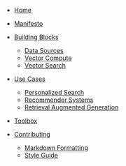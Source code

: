 - [Home](home.md)
- [Manifesto](manifesto.md)

- [Building Blocks](building_blocks/readme.md)
  - [Data Sources](building_blocks/data_sources/readme.md)
  - [Vector Compute](building_blocks/vector_compute/readme.md)
  - [Vector Search](building_blocks/vector_search/readme.md)

- [Use Cases](use_cases/readme.md)
  - [Personalized Search](use_cases/personalized_search.md)
  - [Recommender Systems](use_cases/recommender_systems.md)
  - [Retrieval Augmented Generation](use_cases/retrieval_augmented_generation.md)
  <!-- - [Fraud & Safety](use_cases/fraud_&_safety.md) -->
  <!-- - [Clustering & Anomaly Detection](use_cases/clustering_&_anomaly_detection.md) -->
  <!-- - [Cybersecurity](use_cases/cybersecurity.md) -->

- [Toolbox](tools/readme.md)

- [Contributing](contributing/readme.md)
  - [Markdown Formatting](contributing/markdown_formatting.md)
  - [Style Guide](contributing/style_guide.md)
